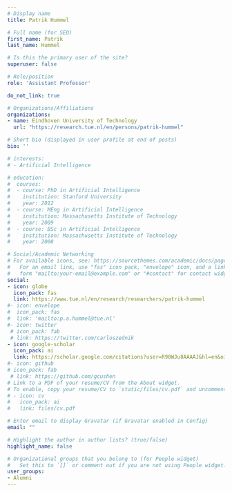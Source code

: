 ```yaml
---
# Display name
title: Patrik Hummel

# Full name (for SEO)
first_name: Patrik
last_name: Hummel

# Is this the primary user of the site?
superuser: false

# Role/position
role: 'Assistant Professor'

do_not_link: true

# Organizations/Affiliations
organizations:
- name: Eindhoven University of Technology
  url: "https://research.tue.nl/en/persons/patrik-hummel"

# Short bio (displayed in user profile at end of posts)
bio: ''

# interests:
# - Artificial Intelligence

# education:
#  courses:
#  - course: PhD in Artificial Intelligence
#    institution: Stanford University
#    year: 2012
#  - course: MEng in Artificial Intelligence
#    institution: Massachusetts Institute of Technology
#    year: 2009
#  - course: BSc in Artificial Intelligence
#    institution: Massachusetts Institute of Technology
#    year: 2008

# Social/Academic Networking
# For available icons, see: https://sourcethemes.com/academic/docs/page-builder/#icons
#   For an email link, use "fas" icon pack, "envelope" icon, and a link in the
#   form "mailto:your-email@example.com" or "#contact" for contact widget.
social:
- icon: globe
  icon_pack: fas
  link: https://www.tue.nl/en/research/researchers/patrik-hummel
#- icon: envelope
#  icon_pack: fas
#  link: 'mailto:p.a.hummel@tue.nl'
#- icon: twitter
 # icon_pack: fab
 # link: https://twitter.com/carloszednik
- icon: google-scholar
  icon_pack: ai
  link: https://scholar.google.com/citations?user=R90WJu8AAAAJ&hl=en&oi=ao
#- icon: github
# icon_pack: fab
 # link: https://github.com/gcushen
# Link to a PDF of your resume/CV from the About widget.
# To enable, copy your resume/CV to `static/files/cv.pdf` and uncomment the lines below.
# - icon: cv
#   icon_pack: ai
#   link: files/cv.pdf

# Enter email to display Gravatar (if Gravatar enabled in Config)
email: ""

# Highlight the author in author lists? (true/false)
highlight_name: false

# Organizational groups that you belong to (for People widget)
#   Set this to `[]` or comment out if you are not using People widget.
user_groups:
- Alumni
---
```

